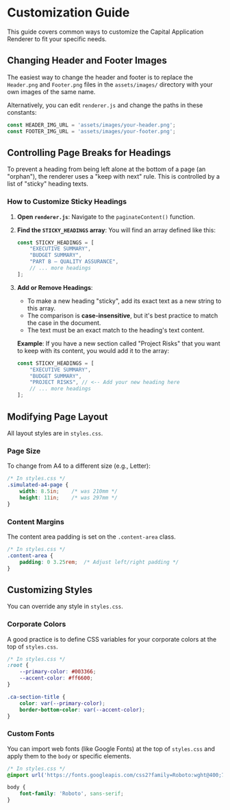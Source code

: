 # Customization Guide

This guide covers common ways to customize the Capital Application Renderer to fit your specific needs.

## Changing Header and Footer Images

The easiest way to change the header and footer is to replace the `Header.png` and `Footer.png` files in the `assets/images/` directory with your own images of the same name.

Alternatively, you can edit `renderer.js` and change the paths in these constants:

```javascript
const HEADER_IMG_URL = 'assets/images/your-header.png';
const FOOTER_IMG_URL = 'assets/images/your-footer.png';
```

## Controlling Page Breaks for Headings

To prevent a heading from being left alone at the bottom of a page (an "orphan"), the renderer uses a "keep with next" rule. This is controlled by a list of "sticky" heading texts.

### How to Customize Sticky Headings

1.  **Open `renderer.js`**: Navigate to the `paginateContent()` function.
2.  **Find the `STICKY_HEADINGS` array**: You will find an array defined like this:

    ```javascript
    const STICKY_HEADINGS = [
        "EXECUTIVE SUMMARY",
        "BUDGET SUMMARY",
        "PART B – QUALITY ASSURANCE",
        // ... more headings
    ];
    ```

3.  **Add or Remove Headings**:
    -   To make a new heading "sticky", add its exact text as a new string to this array.
    -   The comparison is **case-insensitive**, but it's best practice to match the case in the document.
    -   The text must be an exact match to the heading's text content.

    **Example**: If you have a new section called "Project Risks" that you want to keep with its content, you would add it to the array:

    ```javascript
    const STICKY_HEADINGS = [
        "EXECUTIVE SUMMARY",
        "BUDGET SUMMARY",
        "PROJECT RISKS", // <-- Add your new heading here
        // ... more headings
    ];
    ```

## Modifying Page Layout

All layout styles are in `styles.css`.

### Page Size

To change from A4 to a different size (e.g., Letter):

```css
/* In styles.css */
.simulated-a4-page {
    width: 8.5in;    /* was 210mm */
    height: 11in;    /* was 297mm */
}
```

### Content Margins

The content area padding is set on the `.content-area` class.

```css
/* In styles.css */
.content-area {
    padding: 0 3.25rem;  /* Adjust left/right padding */
}
```

## Customizing Styles

You can override any style in `styles.css`.

### Corporate Colors

A good practice is to define CSS variables for your corporate colors at the top of `styles.css`.

```css
/* In styles.css */
:root {
    --primary-color: #003366;
    --accent-color: #ff6600;
}

.ca-section-title {
    color: var(--primary-color);
    border-bottom-color: var(--accent-color);
}
```

### Custom Fonts

You can import web fonts (like Google Fonts) at the top of `styles.css` and apply them to the `body` or specific elements.

```css
/* In styles.css */
@import url('https://fonts.googleapis.com/css2?family=Roboto:wght@400;700&display=swap');

body {
    font-family: 'Roboto', sans-serif;
}
```